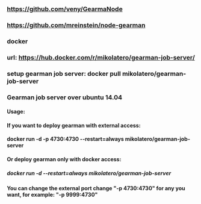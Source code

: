 ### https://github.com/veny/GearmaNode
### https://github.com/mreinstein/node-gearman
### docker 
   ### url: https://hub.docker.com/r/mikolatero/gearman-job-server/
   ### setup gearman job server:   docker pull mikolatero/gearman-job-server
   ### Gearman job server over ubuntu 14.04
   #### Usage:
   #### If you want to deploy gearman with external access:
   #### docker run -d -p 4730:4730 --restart=always mikolatero/gearman-job-server 
   #### Or deploy gearman only with docker access:
   ##### docker run -d --restart=always mikolatero/gearman-job-server 
   #### You can change the external port change "-p 4730:4730" for any you want, for example: "-p 9999:4730" 
